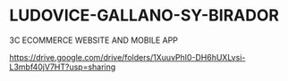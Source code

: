 # LUDOVICE-GALLANO-SY-BIRADOR
3C ECOMMERCE WEBSITE AND MOBILE APP

https://drive.google.com/drive/folders/1XuuvPhl0-DH6hUXLvsi-L3mbf40jV7HT?usp=sharing
